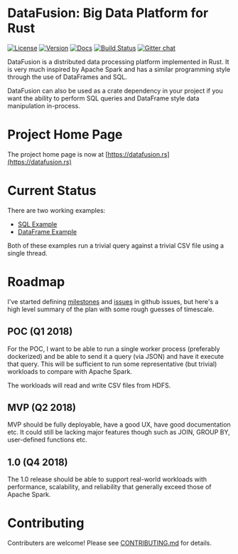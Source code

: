 # DataFusion: Big Data Platform for Rust

[![License](https://img.shields.io/badge/License-Apache%202.0-blue.svg)](https://opensource.org/licenses/Apache-2.0)
[![Version](https://img.shields.io/crates/v/datafusion.svg)](https://crates.io/crates/datafusion)
[![Docs](https://docs.rs/datafusion/badge.svg)](https://docs.rs/datafusion)
[![Build Status](https://travis-ci.org/andygrove/datafusion-rs.svg?branch=master)](https://travis-ci.org/andygrove/datafusion-rs)
[![Gitter chat](https://badges.gitter.im/gitterHQ/gitter.png)](https://gitter.im/datafusion-rs)

DataFusion is a distributed data processing platform implemented in Rust. It is very much inspired by Apache Spark and has a similar programming style through the use of DataFrames and SQL.

DataFusion can also be used as a crate dependency in your project if you want the ability to perform SQL queries and DataFrame style data manipulation in-process.

# Project Home Page

The project home page is now at [https://datafusion.rs](https://datafusion.rs)

# Current Status

There are two working examples:

- [SQL Example](https://github.com/andygrove/distributed-query-rs/blob/master/examples/sql_query.rs)
- [DataFrame Example](https://github.com/andygrove/distributed-query-rs/blob/master/examples/dataframe.rs)

Both of these examples run a trivial query against a trivial CSV file using a single thread.

# Roadmap

I've started defining [milestones](https://github.com/andygrove/datafusion-rs/milestones) and [issues](https://github.com/andygrove/datafusion-rs/issues) in github issues, but here's a high level summary of the plan with some rough guesses of timescale.

## POC (Q1 2018)

For the POC, I want to be able to run a single worker process (preferably dockerized) and be able to send it a query (via JSON) and have it execute that query. This will be sufficient to run some representative (but trivial) workloads to compare with Apache Spark.

The workloads will read and write CSV files from HDFS.

## MVP (Q2 2018)

MVP should be fully deployable, have a good UX, have good documentation etc. It could still be lacking major features though such as JOIN, GROUP BY, user-defined functions etc.

## 1.0 (Q4 2018)

The 1.0 release should be able to support real-world workloads with performance, scalability, and reliability that generally exceed those of Apache Spark.

# Contributing

Contributers are welcome! Please see [CONTRIBUTING.md](/CONTRIBUTING.md) for details.



 
